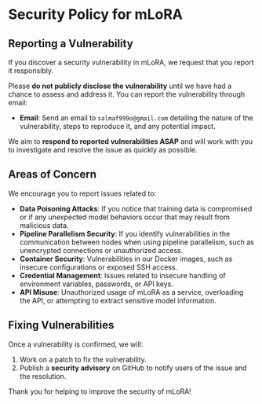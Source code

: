 # Security Policy for mLoRA

## Reporting a Vulnerability

If you discover a security vulnerability in mLoRA, we request that you report it responsibly.

Please **do not publicly disclose the vulnerability** until we have had a chance to assess and address it. You can report the vulnerability through email:
  
- **Email**: Send an email to `salmaf999o@gmail.com` detailing the nature of the vulnerability, steps to reproduce it, and any potential impact.

We aim to **respond to reported vulnerabilities ASAP** and will work with you to investigate and resolve the issue as quickly as possible.

## Areas of Concern

We encourage you to report issues related to:

- **Data Poisoning Attacks**: If you notice that training data is compromised or if any unexpected model behaviors occur that may result from malicious data.
- **Pipeline Parallelism Security**: If you identify vulnerabilities in the communication between nodes when using pipeline parallelism, such as unencrypted connections or unauthorized access.
- **Container Security**: Vulnerabilities in our Docker images, such as insecure configurations or exposed SSH access.
- **Credential Management**: Issues related to insecure handling of environment variables, passwords, or API keys.
- **API Misuse**: Unauthorized usage of mLoRA as a service, overloading the API, or attempting to extract sensitive model information.

## Fixing Vulnerabilities

Once a vulnerability is confirmed, we will:

1. Work on a patch to fix the vulnerability.
2. Publish a **security advisory** on GitHub to notify users of the issue and the resolution.

Thank you for helping to improve the security of mLoRA!

